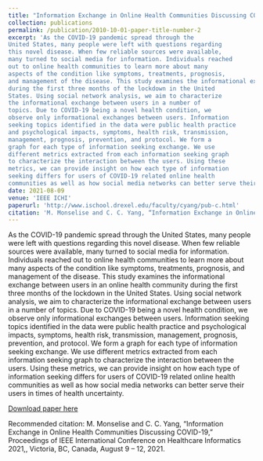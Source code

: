 ```yaml
---
title: "Information Exchange in Online Health Communities Discussing COVID-19"
collection: publications
permalink: /publication/2010-10-01-paper-title-number-2
excerpt: 'As the COVID-19 pandemic spread through the
United States, many people were left with questions regarding
this novel disease. When few reliable sources were available,
many turned to social media for information. Individuals reached
out to online health communities to learn more about many
aspects of the condition like symptoms, treatments, prognosis,
and management of the disease. This study examines the informational exchange between users in an online health community
during the first three months of the lockdown in the United
States. Using social network analysis, we aim to characterize
the informational exchange between users in a number of
topics. Due to COVID-19 being a novel health condition, we
observe only informational exchanges between users. Information
seeking topics identified in the data were public health practice
and psychological impacts, symptoms, health risk, transmission,
management, prognosis, prevention, and protocol. We form a
graph for each type of information seeking exchange. We use
different metrics extracted from each information seeking graph
to characterize the interaction between the users. Using these
metrics, we can provide insight on how each type of information
seeking differs for users of COVID-19 related online health
communities as well as how social media networks can better serve their users in times of health uncertainty.'
date: 2021-08-09
venue: 'IEEE ICHI'
paperurl: 'http://www.ischool.drexel.edu/faculty/cyang/pub-c.html'
citation: 'M. Monselise and C. C. Yang, “Information Exchange in Online Health Communities Discussing COVID-19,” Proceedings of IEEE International Conference on Healthcare Informatics 2021,, Victoria, BC, Canada, August 9 – 12, 2021.'
---
```

As the COVID-19 pandemic spread through the
United States, many people were left with questions regarding
this novel disease. When few reliable sources were available,
many turned to social media for information. Individuals reached
out to online health communities to learn more about many
aspects of the condition like symptoms, treatments, prognosis,
and management of the disease. This study examines the informational exchange between users in an online health community
during the first three months of the lockdown in the United
States. Using social network analysis, we aim to characterize
the informational exchange between users in a number of
topics. Due to COVID-19 being a novel health condition, we
observe only informational exchanges between users. Information
seeking topics identified in the data were public health practice
and psychological impacts, symptoms, health risk, transmission,
management, prognosis, prevention, and protocol. We form a
graph for each type of information seeking exchange. We use
different metrics extracted from each information seeking graph
to characterize the interaction between the users. Using these
metrics, we can provide insight on how each type of information
seeking differs for users of COVID-19 related online health
communities as well as how social media networks can better
serve their users in times of health uncertainty.

[Download paper here](http://www.ischool.drexel.edu/faculty/cyang/pub-c.html)

Recommended citation: M. Monselise and C. C. Yang, “Information Exchange in Online Health Communities Discussing COVID-19,” Proceedings of IEEE International Conference on Healthcare Informatics 2021,, Victoria, BC, Canada, August 9 – 12, 2021.